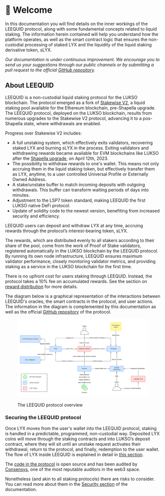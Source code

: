 # 👋 Welcome

In this documentation you will find details on the inner workings of the LEEQUID protocol, along with some fundamental concepts related to liquid staking. The information herein contained will help you understand how the platform operates, as well as the smart contract logic that ensures the non-custodial processing of staked LYX and the liquidity of the liquid staking derivative token, sLYX.

_Our documentation is under continuous improvement. We encourage you to send us your suggestions through our public channels or by submitting a pull request to the official_ [_GitHub repository_](https://github.com/dropps-io/leequid-docs)_._

## About LEEQUID

LEEQUID is a non-custodial liquid staking protocol for the LUKSO blockchain. The protocol emerged as a fork of [Stakewise V2](https://github.com/stakewise/contracts/tree/master/contracts/pool), a liquid staking pool available for the Ethereum blockchain, pre-Shapella upgrade. The LEEQUID protocol, deployed on the LUKSO blockchain, results from numerous upgrades to the Stakewise V2 protocol, advancing it to a pos-Shapella state, where withdrawals are enabled.

&#x20;Progress over Stakewise V2 includes:

* A full unstaking system, which effectively exits validators, recovering staked LYX and burning sLYX in the process. Exiting validators and withdrawing rewards became available for EVM blockchains like LUKSO after the [Shapella upgrade](https://blog.ethereum.org/2023/03/28/shapella-mainnet-announcement), on April 12th, 2023.
* The possibility to withdraw rewards to one's wallet. This means not only accruing them in the liquid staking token, but effectively transfer them as LYX, anytime, to a user controlled Universal Profile or Externally Owned Address.
* A stake/unstake buffer to match incoming deposits with outgoing withdrawals. This buffer can transform waiting periods of days into minutes.&#x20;
* Adjustment to the LSP7 token standard, making LEEQUID the first LUKSO native DeFi protocol.
* Update of solidity code to the newest version, benefiting from increased security and efficiency.&#x20;

LEEQUID users can deposit and withdraw LYX at any time, accruing rewards through the protocol’s interest-bearing token, sLYX.&#x20;

The rewards, which are distributed evenly to all stakers according to their share of the pool, come from the work of Proof of Stake validators, registered automatically in the LUKSO blockchain by the LEEQUID protocol. By running its own node infrastructure, LEEQUID ensures maximum validator performance, closely monitoring validator metrics, and providing staking as a service in the LUKSO blockchain for the first time.

There is no upfront cost for users staking through LEEQUID. Instead, the protocol takes a 10% fee on accumulated rewards. See the section on [reward distribution](navigating-leequid/collecting-rewards/reward-distribution-in-the-leequid-protocol.md) for more details.

The diagram below is a graphical representation of the interactions between LEEQUID's oracles, the smart contracts in the protocol, and user actions. The information in the diagram is complemented by this documentation as well as the official [GitHub repository](https://github.com/dropps-io/leequid-contracts) of the protocol.

<figure><img src=".gitbook/assets/contracts_infra_leequid.png" alt=""><figcaption><p>The LEEQUID protocol overview</p></figcaption></figure>

### Securing the LEEQUID protocol

Once LYX moves from the user's wallet into the LEEQUID protocol, staking is handled in a predictable, programmed, non-custodial way. Deposited LYX coins will move through the staking contracts and into LUKSO’s deposit contract, where they will sit until an unstake request activates their withdrawal, return to the protocol, and finally, redemption to the user wallet. The flow of LYX inside LEEQUID is explained in detail in [this section](navigating-leequid/staking/deposited-lyx-lifecycle.md).

The [code in the protocol](https://github.com/dropps-io/leequid-contracts) is open source and has been audited by [Consensys](https://consensys.io/diligence/), one of the most reputable auditors in the web3 space.

Nonetheless (and akin to all staking protocols) there are risks to consider. You can read more about them in the [Security section](leequid-in-depth/protocol-security-and-risks/) of the documentation.





